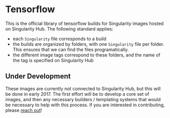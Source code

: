 # Tensorflow

This is the official library of tensorflow builds for Singularity images hosted on Singularity Hub. The following standard applies:

 - each `Singularity` file corresponds to a build
 - the builds are organized by folders, with one `Singularity` file per folder. This ensures that we can find the files programatically.
 - the different image tags correspond to these folders, and the name of the tag is specified on Singularity Hub
 

## Under Development
These images are currently not connected to Singularity Hub, but this will be done in early 2017. The first effort will be to develop a core set of images, and then any necessary builders / templating systems that would be necessary to help with this process. If you are interested in contributing, please [reach out](http://singularity.lbl.gov/contributing-code)!
